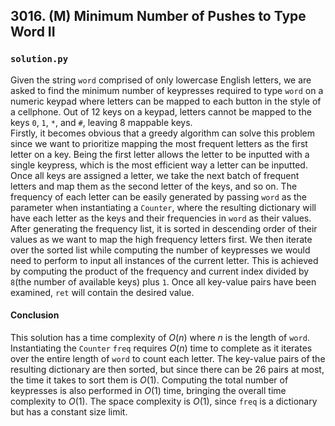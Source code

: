 ## 3016. (M) Minimum Number of Pushes to Type Word II

### `solution.py`
Given the string `word` comprised of only lowercase English letters, we are asked to find the minimum number of keypresses required to type `word` on a numeric keypad where letters can be mapped to each button in the style of a cellphone. Out of 12 keys on a keypad, letters cannot be mapped to the keys `0`, `1`, `*`, and `#`, leaving 8 mappable keys.  
Firstly, it becomes obvious that a greedy algorithm can solve this problem since we want to prioritize mapping the most frequent letters as the first letter on a key. Being the first letter allows the letter to be inputted with a single keypress, which is the most efficient way a letter can be inputted. Once all keys are assigned a letter, we take the next batch of frequent letters and map them as the second letter of the keys, and so on. The frequency of each letter can be easily generated by passing `word` as the parameter when instantiating a `Counter`, where the resulting dictionary will have each letter as the keys and their frequencies in `word` as their values. After generating the frequency list, it is sorted in descending order of their values as we want to map the high frequency letters first. We then iterate over the sorted list while computing the number of keypresses we would need to perform to input all instances of the current letter. This is achieved by computing the product of the frequency and current index divided by `8`(the number of available keys) plus `1`. Once all key-value pairs have been examined, `ret` will contain the desired value.  

#### Conclusion
This solution has a time complexity of $O(n)$ where $n$ is the length of `word`. Instantiating the `Counter` `freq` requires $O(n)$ time to complete as it iterates over the entire length of `word` to count each letter. The key-value pairs of the resulting dictionary are then sorted, but since there can be 26 pairs at most, the time it takes to sort them is $O(1)$. Computing the total number of keypresses is also performed in $O(1)$ time, bringing the overall time complexity to $O(1)$. The space complexity is $O(1)$, since `freq` is a dictionary but has a constant size limit.  
  

